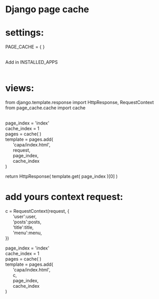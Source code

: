 # Django page cache #

# settings:

PAGE_CACHE = { }<br><br>

Add in INSTALLED_APPS<br><br>

# views:

from django.template.response import HttpResponse, RequestContext<br>
from page_cache.cache import cache<br><br>


page_index = 'index'<br>
cache_index = 1<br>
pages = cache( )<br>
template = pages.add(<br>
&nbsp;&nbsp;&nbsp;&nbsp;&nbsp;&nbsp;'capa/index.html',<br>
&nbsp;&nbsp;&nbsp;&nbsp;&nbsp;&nbsp;request,<br>
&nbsp;&nbsp;&nbsp;&nbsp;&nbsp;&nbsp;page_index,<br>
&nbsp;&nbsp;&nbsp;&nbsp;&nbsp;&nbsp;cache_index<br>
)

return HttpResponse( template.get( page_index )[0] )
    
# add yours context request:    

c = RequestContext(request, {<br>
&nbsp;&nbsp;&nbsp;&nbsp;&nbsp;&nbsp;'user':user,<br>
&nbsp;&nbsp;&nbsp;&nbsp;&nbsp;&nbsp;'posts':posts,<br>
&nbsp;&nbsp;&nbsp;&nbsp;&nbsp;&nbsp;'title':title,<br>
&nbsp;&nbsp;&nbsp;&nbsp;&nbsp;&nbsp;'menu':menu,<br>
 })<br>

page_index = 'index'<br>
cache_index = 1<br>
pages = cache( )<br>
template = pages.add(<br>
&nbsp;&nbsp;&nbsp;&nbsp;&nbsp;&nbsp;'capa/index.html',<br>
&nbsp;&nbsp;&nbsp;&nbsp;&nbsp;&nbsp;c,<br>
&nbsp;&nbsp;&nbsp;&nbsp;&nbsp;&nbsp;page_index,<br>
&nbsp;&nbsp;&nbsp;&nbsp;&nbsp;&nbsp;cache_index<br>
)<br>

